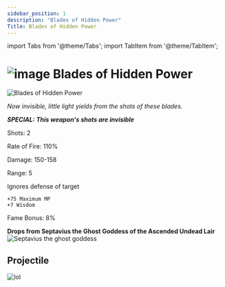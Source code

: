 ```yaml
---
sidebar_position: 1
description: "Blades of Hidden Power"
Title: Blades of Hidden Power
---
```


import Tabs from '@theme/Tabs';
import TabItem from '@theme/TabItem';


#  ![image](https://github.com/Valor-Inc/Wiki/assets/116240675/0c8eaeda-4a2a-4a11-8a69-b2d84d97a393) Blades of Hidden Power 

![Blades of Hidden Power](https://vwiki.valorserver.com/api/item/picture/Blades%20of%20Hidden%20Power)

<i> Now invisible, little light yields from the shots of these blades.</i>

***SPECIAL: This weapon's shots are invisible***

 Shots: 2
 
Rate of Fire: 110%

Damage: 150-158

Range: 5

Ignores defense of target

    +75 Maximum MP
    +7 Wisdom

Fame Bonus: 8%

**Drops from Septavius the Ghost Goddess of the Ascended Undead Lair**  ![Septavius the ghost goddess](https://cdn.discordapp.com/attachments/1107378591026655272/1107456522214182983/image_2.png)

## Projectile 

![lol](https://cdn.discordapp.com/attachments/953134990428868629/981330251932131349/hidden_power.gif)
